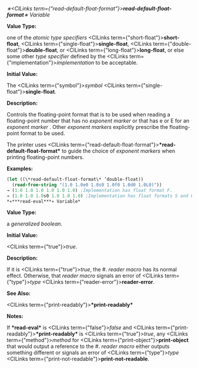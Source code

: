 *∗<ClLinks  term={"read-default-float-format"}><b>*read-default-float-format*</b></ClLinks>∗ Variable* 



**Value Type:** 



one of the *atomic type specifiers* <ClLinks  term={"short-float"}><b>short-float</b></ClLinks>, <ClLinks  term={"single-float"}><b>single-float</b></ClLinks>, <ClLinks  term={"double-float"}><b>double-float</b></ClLinks>, or <ClLinks  term={"long-float"}><b>long-float</b></ClLinks>, or else some other *type specifier* defined by the <ClLinks  term={"implementation"}><i>implementation</i></ClLinks> to be acceptable. 







 



 



**Initial Value:** 



The <ClLinks  term={"symbol"}><i>symbol</i></ClLinks> <ClLinks  term={"single-float"}><b>single-float</b></ClLinks>. 



**Description:** 



Controls the floating-point format that is to be used when reading a floating-point number that has no *exponent marker* or that has e or E for an *exponent marker* . Other *exponent markers* explicitly prescribe the floating-point format to be used. 



The printer uses <ClLinks  term={"read-default-float-format"}><b>\*read-default-float-format\*</b></ClLinks> to guide the choice of *exponent markers* when printing floating-point numbers. 



**Examples:**
```lisp
(let ((\*read-default-float-format\* ’double-float)) 
  (read-from-string "(1.0 1.0e0 1.0s0 1.0f0 1.0d0 1.0L0)")) 
→ (1.0 1.0 1.0 1.0 1.0 1.0) ;Implementation has float format F. 
→ (1.0 1.0 1.0s0 1.0 1.0 1.0) ;Implementation has float formats S and F. → (1.0d0 1.0d0 1.0 1.0 1.0d0 1.0d0) ;Implementation has float formats F and D. → (1.0d0 1.0d0 1.0s0 1.0 1.0d0 1.0d0) ;Implementation has float formats S, F, D. → (1.0d0 1.0d0 1.0 1.0 1.0d0 1.0L0) ;Implementation has float formats F, D, L. → (1.0d0 1.0d0 1.0s0 1.0 1.0d0 1.0L0) ;Implementation has formats S, F, D, L. 
*∗***read-eval***∗ Variable* 
```
**Value Type:** 



a *generalized boolean*. 



**Initial Value:** 



<ClLinks  term={"true"}><i>true</i></ClLinks>. 



**Description:** 



If it is <ClLinks  term={"true"}><i>true</i></ClLinks>, the #. *reader macro* has its normal effect. Otherwise, that *reader macro* signals an error of <ClLinks  term={"type"}><i>type</i></ClLinks> <ClLinks  term={"reader-error"}><b>reader-error</b></ClLinks>. 



**See Also:** 



<ClLinks  term={"print-readably"}><b>\*print-readably\*</b></ClLinks> 



**Notes:** 



If **\*read-eval\*** is <ClLinks  term={"false"}><i>false</i></ClLinks> and <ClLinks  term={"print-readably"}><b>\*print-readably\*</b></ClLinks> is <ClLinks  term={"true"}><i>true</i></ClLinks>, any <ClLinks  term={"method"}><i>method</i></ClLinks> for <ClLinks  term={"print-object"}><b>print-object</b></ClLinks> that would output a reference to the #. *reader macro* either outputs something different or signals an error of <ClLinks  term={"type"}><i>type</i></ClLinks> <ClLinks  term={"print-not-readable"}><b>print-not-readable</b></ClLinks>. 







 



 



